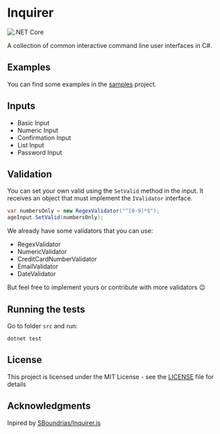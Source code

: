# Inquirer

![.NET Core](https://github.com/afucher/Inquirer/workflows/testing/badge.svg)

A collection of common interactive command line user interfaces in C#.

## Examples  
You can find some examples in the [samples](/samples/Samples/Basic) project.

## Inputs
 - Basic Input
 - Numeric Input
 - Confirmation Input
 - List Input
 - Password Input

## Validation
You can set your own valid using the `SetValid` method in the input. It receives an object that must implement the `IValidator` interface.
```csharp
var numbersOnly = new RegexValidator("^[0-9]*$");
ageInput.SetValid(numbersOnly);
```

We already have some validators that you can use:
 - RegexValidator
 - NumericValidator
 - CreditCardNumberValidator
 - EmailValidator
 - DateValidator

But feel free to implement yours or contribute with more validators 😉

## Running the tests  
Go to folder `src` and run:

```
dotnet test
```

## License  
This project is licensed under the MIT License - see the [LICENSE](LICENSE) file for details


## Acknowledgments  
Inpired by [SBoundrias/Inquirer.js](https://github.com/SBoudrias/Inquirer.js/)
